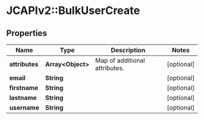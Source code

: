 # JCAPIv2::BulkUserCreate

## Properties
Name | Type | Description | Notes
------------ | ------------- | ------------- | -------------
**attributes** | **Array&lt;Object&gt;** | Map of additional attributes. | [optional] 
**email** | **String** |  | [optional] 
**firstname** | **String** |  | [optional] 
**lastname** | **String** |  | [optional] 
**username** | **String** |  | [optional] 


